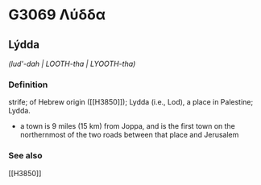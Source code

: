 # G3069 Λύδδα

## Lýdda

_(lud'-dah | LOOTH-tha | LYOOTH-tha)_

### Definition

strife; of Hebrew origin ([[H3850]]); Lydda (i.e., Lod), a place in Palestine; Lydda.

- a town is 9 miles (15 km) from Joppa, and is the first town on the northernmost of the two roads between that place and Jerusalem

### See also

[[H3850]]

